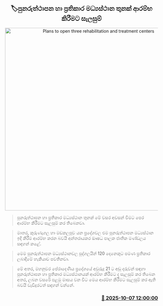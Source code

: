 <p align='center'><b><h2 align='center' title='Plans to open three rehabilitation and treatment centers'>🏷පුනරුත්ථාපන හා ප්‍රතිකාර මධ්‍යස්ථාන තුනක් ආරම්භ කිරීමට සැලසුම්</h2></b></p>
<p align='center'><img src='https://helakuru.sgp1.cdn.digitaloceanspaces.com/esana/images/lib/kandakadu-prison-archived.jpg' width='600' alt='Plans to open three rehabilitation and treatment centers'></p>

> පුනරුත්ථාපන හා ප්‍රතිකාර මධ්‍යස්ථාන තුනක් මේ වසර අවසන් වීමට පෙර ආරම්භ කිරීමට සැලසුම් කර තිබෙනවා.

> මාතර, කුරුණෑගල හා මඩකලපුව යන ප්‍රදේශවල එම පුනරුත්ථාපන මධ්‍යස්ථාන ඉදි කිරීම ආරම්භ කරන බවයි අන්තරායකර ඖෂධ පාලක ජාතික මණ්ඩලය සඳහන් කළේ.

> මෙම පුනරුත්ථාපන මධ්‍යස්ථානවල පුද්ගලයින් 120 දෙනෙකුට පමණ ප්‍රතිකාර ලබාදීමේ හැකියාව පවතිනවා.

> මේ අතර, මහනුවර පේරාදෙණිය ප්‍රදේශයේ අවුරුදු 21 ට අඩු දරුවන් සඳහා පුනරුත්ථාපන හා ප්‍රතිකාර මධ්‍යස්ථානයක් ආරම්භ කිරීමට ද සැලසුම් කර තිබෙන අතර, ලබන වසරේ පළමු මාසය වන විට මෙය ආරම්භ කිරීමට සැලසුම් කර ඇති බවයි වැඩිදුරටත් සඳහන් වන්නේ.



<h3 align='right'><a href='https://www.helakuru.lk/esana/p/114256/'>📅 2025-10-07 12:00:00</a></h3>
